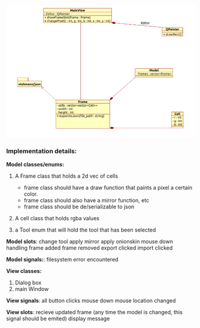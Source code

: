 
![uml image](uml.png)


### Implementation details:
**Model classes/enums:**
1. A Frame class that holds a 2d vec of cells
    * frame class should have a draw function that paints a pixel a certain color.
    * frame class should also have a mirror function, etc
    * frame class should be de/serializable to json

2. A cell class that holds rgba values

3. a Tool enum that will hold the tool that has been selected



**Model slots**:
change tool
apply mirror
apply onionskin
mouse down handling
frame added
frame removed
export clicked
import clicked

**Model signals:**:
filesystem error encountered



**View classes:**
1. Dialog box
2. main Window


**View signals**:
all button clicks
mouse down
mouse location changed

**View slots**:
recieve updated frame (any time the model is changed, this signal should be emited)
display message
